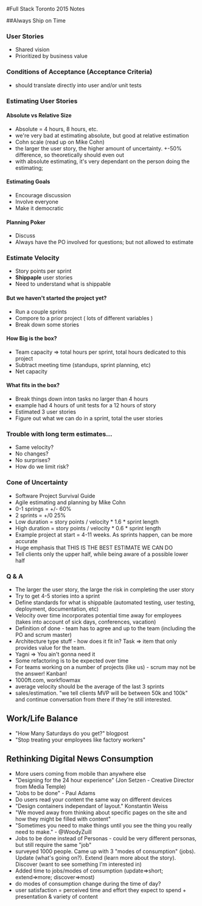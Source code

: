 #Full Stack Toronto 2015 Notes

##Always Ship on Time

### User Stories
* Shared vision
* Prioritized by business value

### Conditions of Acceptance (Acceptance Criteria)
* should translate directly into user and/or unit tests

### Estimating User Stories

#### Absolute vs Relative Size
* Absolute = 4 hours, 8 hours, etc.
* we're very bad at estimating absolute, but good at relative estimation
* Cohn scale (read up on Mike Cohn)
* the larger the user story, the higher amount of uncertainty. +-50% difference, so theoretically should even out
* with absolute estimating, it's very dependant on the person doing the estimating; 

#### Estimating Goals
* Encourage discussion
* Involve everyone
* Make it democratic

#### Planning Poker
* Discuss
* Always have the PO involved for questions; but not allowed to estimate

### Estimate Velocity
* Story points per sprint
* **Shippaple** user stories
* Need to understand what is shippable

#### But we haven't started the project yet?
* Run a couple sprints
* Compore to a prior project ( lots of different variables )
* Break down some stories

#### How Big is the box?
* Team capacity => total hours per sprint, total hours dedicated to this project
* Subtract meeting time (standups, sprint planning, etc)
* Net capacity

#### What fits in the box?
* Break things down inton tasks no larger than 4 hours
* example had 4 hours of unit tests for a 12 hours of story
* Estimated 3 user stories
* Figure out what we can do in a sprint, total the user stories

### Trouble with long term estimates...
* Same velocity?
* No changes?
* No surprises?
* How do we limit risk?

### Cone of Uncertainty
* Software Project Survival Guide
* Agile estimating and planning by Mike Cohn
* 0-1 springs = +/- 60%
* 2 sprints = +/0 25%
* Low duration = story points / velocity * 1.6 * sprint length
* High duration = story points / velocity * 0.6 * sprint length
* Example project at start = 4-11 weeks. As sprints happen, can be more accurate
* Huge emphasis that THIS IS THE BEST ESTIMATE WE CAN DO 
* Tell clients only the upper half, while being aware of a possible lower half

### Q & A
* The larger the user story, the large the risk in completing the user story
* Try to get 4-5 stories into a sprint
* Define standards for what is shippable (automated testing, user testing, deployment, documentation, etc)
* Velocity over time incorporates potential time away for employees (takes into account of sick days, conferences, vacation)
* Definition of done - team has to agree and up to the team (including the PO and scrum master)
* Architecture type stuff - how does it fit in? Task => item that only provides value for the team. 
* Yagni => You ain't gonna need it
* Some refactoring is to be expected over time
* For teams working on a number of projects (like us) - scrum may not be the answer! Kanban!
* 1000ft.com, workflowmax
* average velocity should be the average of the last 3 sprints
* sales/estimation. "we tell clients MVP will be between 50k and 100k" and continue conversation from there if they're still interested.

## Work/Life Balance

* "How Many Saturdays do you get?" blogpost
* "Stop treating your employees like factory workers"


## Rethinking Digital News Consumption
* More users coming from mobile than anywhere else
* "Designing for the 24 hour experience" (Jon Setzen - Creative Director from Media Temple)
* "Jobs to be done" - Paul Adams
* Do users read your content the same way on different devices
* "Design containers independant of layout." Konstantin Weiss
* "We moved away from thinking about specific pages on the site and how they might be filled with content"
* "Sometimes you need to make things until you see the thing you really need to make." - @WoodyZuill
* Jobs to be done instead of Personas - could be very different personas, but still require the same "job"
* surveyed 1000 people. Came up with 3 "modes of consumption" (jobs). Update (what's going on?). Extend (learn more about the story). Discover (want to see something I'm interested in)
* Added time to jobs/modes of consumption (update=>short; extend=>more; discover=>most)
* do modes of consumption change during the time of day?
* user satisfaction = perceived time and effort they expect to spend + presentation & variety of content


